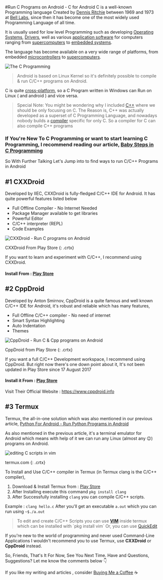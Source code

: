 <!---
layout: post
cover:  assets/images/conandroid.png
title: Run C Programs on Android - C for Android
navigation: True
tags: [Programming, Android]
class: post-template
author: bauripalash
--->
#Run C Programs on Android - C for Android
C is a well-known Programming language Created by [Dennis Ritchie](https://en.m.wikipedia.org/wiki/Dennis_Ritchie) between 1969 and 1973 at [Bell Labs](https://en.m.wikipedia.org/wiki/Bell_Labs), since then it has become one of the most widely used Programming Language of all time. 

It is usually used for low level Programming such as developing [Operating Systems](https://en.m.wikipedia.org/wiki/Operating_system), [Drivers](https://en.m.wikipedia.org/wiki/Device_driver), well as various [application software](https://en.m.wikipedia.org/wiki/Application_software) for computers ranging from [supercomputers](https://en.m.wikipedia.org/wiki/Supercomputer) to [embedded systems](https://en.m.wikipedia.org/wiki/Embedded_system).

The language has become available on a very wide range of platforms, from embedded [microcontrollers](https://en.m.wikipedia.org/wiki/Microcontroller) to [supercomputers](https://en.m.wikipedia.org/wiki/Supercomputer).

![The C Programming](https://upload.wikimedia.org/wikipedia/commons/thumb/3/35/The_C_Programming_Language_logo.svg/452px-The_C_Programming_Language_logo.svg.png)


> Android is based on Linux Kernel so it's definitely possible to compile & run C/C++ programs on Android.

C is quite [cross-platform](https://en.m.wikipedia.org/wiki/Cross-platform), so a C Program written in Windows can Run on Linux ( and android ) and vice versa.

> Special Note: You might be wondering why I included [C++](https://en.m.wikipedia.org/wiki/C%2B%2B) where we should be only focusing on C.
The Reason is, C++ was actually developed as a superset of C Programming Language, and nowadays nobody builds a [compiler](https://en.m.wikipedia.org/wiki/Compiler) specific for only C. So a compiler for C can also compile C++ programs

### If You're New To C Programming or want to start learning C Programming, I recommend reading our article, [Baby Steps in C Programming](https://palash.tk/Baby-Steps-In-C-Programming)

So With Further Talking Let's Jump into to find ways to run C/C++ Programs in Android

## #1 CXXDroid

Developed by IIEC, CXXDroid is fully-fledged C/C++ IDE for Android. It has quite powerful features listed below

* Full Offline Compiler  - No Internet Needed
* Package Manager available to get libraries
* Powerful Editor
* C/C++ interpreter (REPL)
* Code Examples

![CXXDroid - Run C programs on Android](https://fsgh.palash.tk/imgs/cxxdroid.jpg)

CXXDroid From Play Store
{: .crtx}

If you want to learn and experiment with C/C++, I recommend using CXXDroid.

#### Install From : [Play Store](https://play.google.com/store/apps/details?id=ru.iiec.cxxdroid)

## #2 CppDroid

Developed by Anton Smirnov, CppDroid is a quite famous and well known C/C++  IDE for Android, it's robust and reliable which has many features, 

* Full Offline C/C++ compiler - No need of internet
* Smart Syntax Highlighting
* Auto Indentation
* Themes

![CppDroid - Run C & Cpp programs on Android](https://fsgh.palash.tk/imgs/cppdroid.jpg)

CppDroid from Play Store
{: .crtx}

If you want a full C/C++ Development workspace, I recommend using CppDroid. 
But right now there's one down point about it, It's not been updated in Play Store since 17 August 2017

#### Install it From : [Play Store](https://play.google.com/store/apps/details?id=name.antonsmirnov.android.cppdroid)
Visit Their Official Website : <https://www.cppdroid.info>

## #3 Termux

Termux, the all-in-one solution which was also mentioned in our previous article, [Python For Android - Run Python Programs in Android](https://palash.tk/Python-For-Android-Run-Python-Programs-In-Android)

As also mentioned in the previous article, it's a terminal emulator for Android which means with help of it we can run any Linux (almost any 😉) programs on Android.

![editing C scripts in vim](https://termux.com/files/vim-main_framed.png)

termux.com
{: .crtx}

To Install and Use C/C++ compiler in Termux (in Termux clang is the C/C++ compiler), 

1. Download & Install Termux from :  [Play Store](https://play.google.com/store/apps/details?id=com.termux)
2. After Installing execute this command `pkg install clang`
3. After Successfully installing `clang`  you can compile C/C++ scripts.

 Example :
`clang hello.c`
After you'll get an executable `a.out` which you can run using `~$./a.out`

> To edit and create C/C++ Scripts you can use [**VIM**](https://en.m.wikipedia.org/wiki/Vim_(text_editor)) inside termux which can be installed with `pkg install vim`
Or, you can use  [QuickEdit](https://play.google.com/store/apps/details?id=com.rhmsoft.edit) 


If you're new to the world of programming and never used Command-Line Applications I wouldn't recommend you to use Termux, use **CXXDroid** or **CppDroid** instead.

So, Friends, That's It For Now, See You Next Time. Have and Questions, Suggestions? Let me know the comments below 👇

If you like my writing and articles , consider [Buying Me a Coffee](https://buymeacoff.ee/palash) ☕